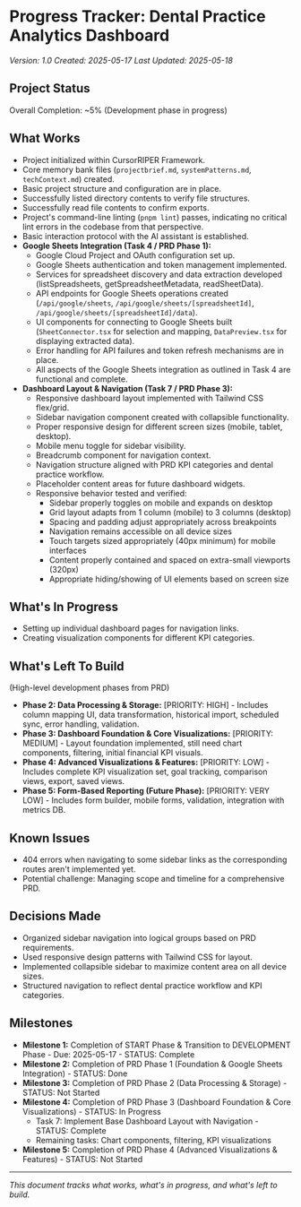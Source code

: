 # Progress Tracker: Dental Practice Analytics Dashboard
*Version: 1.0*
*Created: 2025-05-17*
*Last Updated: 2025-05-18*

## Project Status
Overall Completion: ~5% (Development phase in progress)

## What Works
- Project initialized within CursorRIPER Framework.
- Core memory bank files (`projectbrief.md`, `systemPatterns.md`, `techContext.md`) created.
- Basic project structure and configuration are in place.
- Successfully listed directory contents to verify file structures.
- Successfully read file contents to confirm exports.
- Project's command-line linting (`pnpm lint`) passes, indicating no critical lint errors in the codebase from that perspective.
- Basic interaction protocol with the AI assistant is established.
- **Google Sheets Integration (Task 4 / PRD Phase 1):**
    - Google Cloud Project and OAuth configuration set up.
    - Google Sheets authentication and token management implemented.
    - Services for spreadsheet discovery and data extraction developed (listSpreadsheets, getSpreadsheetMetadata, readSheetData).
    - API endpoints for Google Sheets operations created (`/api/google/sheets`, `/api/google/sheets/[spreadsheetId]`, `/api/google/sheets/[spreadsheetId]/data`).
    - UI components for connecting to Google Sheets built (`SheetConnector.tsx` for selection and mapping, `DataPreview.tsx` for displaying extracted data).
    - Error handling for API failures and token refresh mechanisms are in place.
    - All aspects of the Google Sheets integration as outlined in Task 4 are functional and complete.
- **Dashboard Layout & Navigation (Task 7 / PRD Phase 3):**
    - Responsive dashboard layout implemented with Tailwind CSS flex/grid.
    - Sidebar navigation component created with collapsible functionality.
    - Proper responsive design for different screen sizes (mobile, tablet, desktop).
    - Mobile menu toggle for sidebar visibility.
    - Breadcrumb component for navigation context.
    - Navigation structure aligned with PRD KPI categories and dental practice workflow.
    - Placeholder content areas for future dashboard widgets.
    - Responsive behavior tested and verified:
        - Sidebar properly toggles on mobile and expands on desktop
        - Grid layout adapts from 1 column (mobile) to 3 columns (desktop)
        - Spacing and padding adjust appropriately across breakpoints
        - Navigation remains accessible on all device sizes
        - Touch targets sized appropriately (40px minimum) for mobile interfaces
        - Content properly contained and spaced on extra-small viewports (320px)
        - Appropriate hiding/showing of UI elements based on screen size

## What's In Progress
- Setting up individual dashboard pages for navigation links.
- Creating visualization components for different KPI categories.

## What's Left To Build
(High-level development phases from PRD)
- **Phase 2: Data Processing & Storage:** [PRIORITY: HIGH] - Includes column mapping UI, data transformation, historical import, scheduled sync, error handling, validation.
- **Phase 3: Dashboard Foundation & Core Visualizations:** [PRIORITY: MEDIUM] - Layout foundation implemented, still need chart components, filtering, initial financial KPI visuals.
- **Phase 4: Advanced Visualizations & Features:** [PRIORITY: LOW] - Includes complete KPI visualization set, goal tracking, comparison views, export, saved views.
- **Phase 5: Form-Based Reporting (Future Phase):** [PRIORITY: VERY LOW] - Includes form builder, mobile forms, validation, integration with metrics DB.

## Known Issues
- 404 errors when navigating to some sidebar links as the corresponding routes aren't implemented yet.
- Potential challenge: Managing scope and timeline for a comprehensive PRD.

## Decisions Made
- Organized sidebar navigation into logical groups based on PRD requirements.
- Used responsive design patterns with Tailwind CSS for layout.
- Implemented collapsible sidebar to maximize content area on all device sizes.
- Structured navigation to reflect dental practice workflow and KPI categories.

## Milestones
- **Milestone 1:** Completion of START Phase & Transition to DEVELOPMENT Phase - Due: 2025-05-17 - STATUS: Complete
- **Milestone 2:** Completion of PRD Phase 1 (Foundation & Google Sheets Integration) - STATUS: Done
- **Milestone 3:** Completion of PRD Phase 2 (Data Processing & Storage) - STATUS: Not Started
- **Milestone 4:** Completion of PRD Phase 3 (Dashboard Foundation & Core Visualizations) - STATUS: In Progress
  - Task 7: Implement Base Dashboard Layout with Navigation - STATUS: Complete
  - Remaining tasks: Chart components, filtering, KPI visualizations
- **Milestone 5:** Completion of PRD Phase 4 (Advanced Visualizations & Features) - STATUS: Not Started

---

*This document tracks what works, what's in progress, and what's left to build.* 